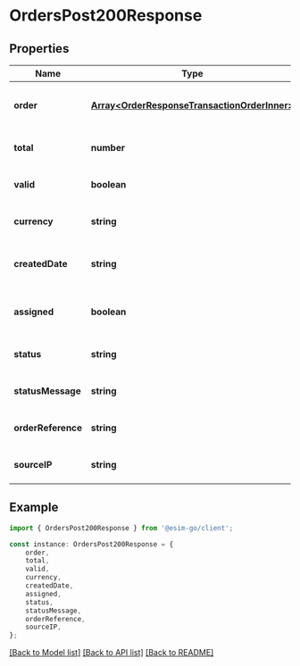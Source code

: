 # OrdersPost200Response


## Properties

Name | Type | Description | Notes
------------ | ------------- | ------------- | -------------
**order** | [**Array&lt;OrderResponseTransactionOrderInner&gt;**](OrderResponseTransactionOrderInner.md) | Order type [ transaction ] | [optional] [default to undefined]
**total** | **number** | Total price | [optional] [default to undefined]
**valid** | **boolean** | Indicates if request is valid | [optional] [default to undefined]
**currency** | **string** | Currency of the transaction | [optional] [default to undefined]
**createdDate** | **string** | Data and time of order creation | [optional] [default to undefined]
**assigned** | **boolean** | Indicates if bundle was assigned to eSIM | [optional] [default to undefined]
**status** | **string** | Status of the order | [optional] [default to undefined]
**statusMessage** | **string** | Status message | [optional] [default to undefined]
**orderReference** | **string** | Order reference | [optional] [default to undefined]
**sourceIP** | **string** | Source IP of the order | [optional] [default to undefined]

## Example

```typescript
import { OrdersPost200Response } from '@esim-go/client';

const instance: OrdersPost200Response = {
    order,
    total,
    valid,
    currency,
    createdDate,
    assigned,
    status,
    statusMessage,
    orderReference,
    sourceIP,
};
```

[[Back to Model list]](../README.md#documentation-for-models) [[Back to API list]](../README.md#documentation-for-api-endpoints) [[Back to README]](../README.md)
